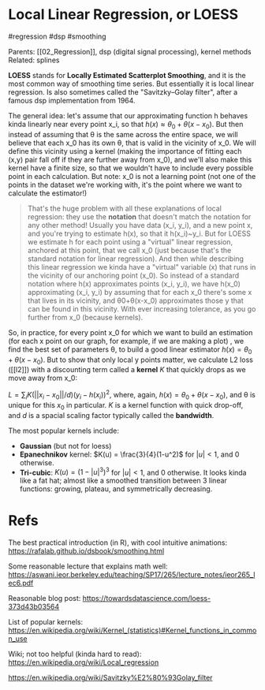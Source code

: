 # Local Linear Regression, or LOESS

#regression #dsp #smoothing

Parents: [[02_Regression]], dsp (digital signal processing), kernel methods
Related: splines

**LOESS** stands for **Locally Estimated Scatterplot Smoothing**, and it is the most common way of smoothing time series. But essentially it is local linear regression. Is also sometimes called the "Savitzky–Golay filter", after a famous dsp implementation from 1964.

The general idea: let's assume that our approximating function h behaves kinda linearly near every point x_i, so that $h(x) ≈ θ_0 + θ(x-x_0)$. But then instead of assuming that θ is the same across the entire space, we will believe  that each x_0 has its own θ, that is valid in the vicinity of x_0. We will define this vicinity using a kernel (making the importance of fitting each (x,y) pair fall off if they are further away from x_0), and we'll also make this kernel have a finite size, so that we wouldn't have to include every possible point in each calculation. But note: x_0 is not a learning point (not one of the points in the dataset we're working with, it's the point where we want to calculate the estimator!)

> That's the huge problem with all these explanations of local regression: they use the **notation** that doesn't match the notation for any other method! Usually you have data (x_i, y_i), and a new point x, and you're trying to estimate h(x), so that it h(x_i)~y_i. But for LOESS we estimate h for each point using a "virtual" linear regression, anchored at this point, that we call x_0 (just because that's the standard notation for linear regression). And then while describing this linear regression we kinda have a "virtual" variable (x) that runs in the vicinity of our anchoring point (x_0). So instead of a standard notation where h(x) approximates points (x_i, y_i), we have h(x_0) approximating (x_i, y_i) by assuming that for each x_0 there's some x that lives in its vicinity, and θ0+θ(x-x_0) approximates those y that can be found in this vicinity. With ever increasing tolerance, as you go further from x_0 (because kernels).

So, in practice, for every point x_0 for which we want to build an estimation (for each x point on our graph, for example, if we are making a plot) , we find the best set of parameters θ, to build a good linear estimator $h(x) = θ_0 + θ(x-x_0)$.  But to show that only local y points matter, we calculate L2 loss ([[l2]]) with a discounting term called a **kernel** $K$ that quickly drops as we move away from x_0:

$\displaystyle L = \sum_i K(||x_i - x_0||/d)(y_i-h(x_i))^2$, where, again, $h(x) = θ_0 + θ(x-x_0)$, and θ is unique for this $x_0$ in particular. $K$ is a kernel function with quick drop-off, and $d$ is a spacial scaling factor typically called the **bandwidth**.

The most popular kernels include:
* **Gaussian** (but not for loess)
* **Epanechnikov** kernel: $K(u) = \frac{3}{4}(1-u^2)$ for $|u|<1$, and 0 otherwise.
* **Tri-cubic**: $K(u) = (1-|u|^3)^3$ for $|u|<1$, and 0 otherwise. It looks kinda like a fat hat; almost like a smoothed transition between 3 linear functions: growing, plateau, and symmetrically decreasing.



# Refs

The best practical introduction (in R), with cool intuitive animations:
https://rafalab.github.io/dsbook/smoothing.html

Some reasonable lecture that explains math well:
https://aswani.ieor.berkeley.edu/teaching/SP17/265/lecture_notes/ieor265_lec6.pdf

Reasonable blog post:
https://towardsdatascience.com/loess-373d43b03564

List of popular kernels:
https://en.wikipedia.org/wiki/Kernel_(statistics)#Kernel_functions_in_common_use

Wiki; not too helpful (kinda hard to read):
https://en.wikipedia.org/wiki/Local_regression

https://en.wikipedia.org/wiki/Savitzky%E2%80%93Golay_filter